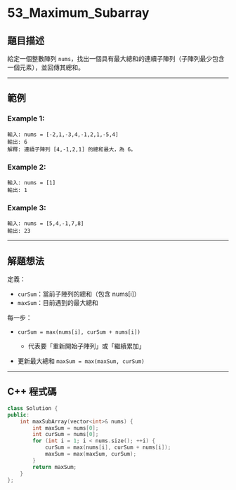 # 53\_Maximum\_Subarray

## 題目描述

給定一個整數陣列 `nums`，找出一個具有最大總和的連續子陣列（子陣列最少包含一個元素），並回傳其總和。

---

## 範例

### Example 1:

```
輸入: nums = [-2,1,-3,4,-1,2,1,-5,4]
輸出: 6
解釋: 連續子陣列 [4,-1,2,1] 的總和最大，為 6。
```

### Example 2:

```
輸入: nums = [1]
輸出: 1
```

### Example 3:

```
輸入: nums = [5,4,-1,7,8]
輸出: 23
```

---

## 解題想法


定義：

* `curSum`：當前子陣列的總和（包含 nums\[i]）
* `maxSum`：目前遇到的最大總和

每一步：

* `curSum = max(nums[i], curSum + nums[i])`

  * 代表要「重新開始子陣列」或「繼續累加」
* 更新最大總和 `maxSum = max(maxSum, curSum)`

---

## C++ 程式碼

```cpp
class Solution {
public:
    int maxSubArray(vector<int>& nums) {
        int maxSum = nums[0];
        int curSum = nums[0];
        for (int i = 1; i < nums.size(); ++i) {
            curSum = max(nums[i], curSum + nums[i]);
            maxSum = max(maxSum, curSum);
        }
        return maxSum;
    }
};
```